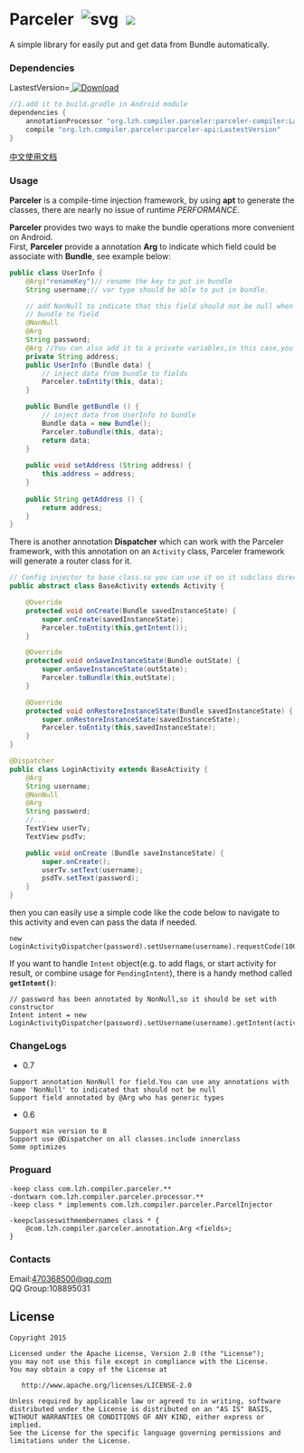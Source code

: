 # Parceler  ![svg](https://travis-ci.org/yjfnypeu/Parceler.svg?branch=master)  <a href="http://www.methodscount.com/?lib=org.lzh.compiler.parceler%3Aparceler-api%3A0.6"><img src="https://img.shields.io/badge/Methods count-core: 44 | deps: 1-e91e63.svg"/></a>


A simple library for easily put and get data from Bundle automatically.

### Dependencies

LastestVersion=[ ![Download](https://api.bintray.com/packages/yjfnypeu/maven/Parceler/images/download.svg) ](https://bintray.com/yjfnypeu/maven/Parceler/_latestVersion)

```Groovy
//1.add it to build.gradle in Android module
dependencies {
    annotationProcessor "org.lzh.compiler.parceler:parceler-compiler:LastestVersion"
    compile "org.lzh.compiler.parceler:parceler-api:LastestVersion"
}
```

[中文使用文档](./USAGE-CH.md)

### Usage
**Parceler** is a compile-time injection framework, by using **apt** to generate the classes,
there are nearly no issue of runtime <i>PERFORMANCE</i>.

**Parceler** provides two ways to make the bundle operations more convenient on Android.<br>
First, <b>Parceler</b> provide a annotation <b>Arg</b> to indicate which field could be associate with <b>Bundle</b>, see example below:

```Java
public class UserInfo {
    @Arg("renameKey")// rename the key to put in bundle
    String username;// var type should be able to put in bundle.

    // add NonNull to indicate that this field should not be null when you injects from
    // bundle to field
    @NonNull
    @Arg
    String password;
    @Arg //You can also add it to a private variables,in this case,you must provide a pair of get/set methods instead
    private String address;
    public UserInfo (Bundle data) {
        // inject data from bundle to fields
        Parceler.toEntity(this, data);
    }

    public Bundle getBundle () {
        // inject data from UserInfo to bundle
        Bundle data = new Bundle();
        Parceler.toBundle(this, data);
        return data;
    }
    
    public void setAddress (String address) {
        this.address = address;
    }
    
    public String getAddress () {
        return address;
    }
}
```

There is another annotation **Dispatcher** which can work with the Parceler framework, with this
annotation on an `Activity` class, Parceler framework will generate a router class for it.
```Java
// Config injector to base class.so you can use it on it subclass directly
public abstract class BaseActivity extends Activity {

    @Override
    protected void onCreate(Bundle savedInstanceState) {
        super.onCreate(savedInstanceState);
        Parceler.toEntity(this,getIntent());
    }

    @Override
    protected void onSaveInstanceState(Bundle outState) {
        super.onSaveInstanceState(outState);
        Parceler.toBundle(this,outState);
    }

    @Override
    protected void onRestoreInstanceState(Bundle savedInstanceState) {
        super.onRestoreInstanceState(savedInstanceState);
        Parceler.toEntity(this,savedInstanceState);
    }
}
```
```Java
@Dispatcher
public class LoginActivity extends BaseActivity {
    @Arg
    String username;
    @NonNull
    @Arg
    String password;
    //...
    TextView userTv;
    TextView psdTv;

    public void onCreate (Bundle saveInstanceState) {
        super.onCreate();
        userTv.setText(username);
        psdTv.setText(password);
    }
}
```
then you can easily use a simple code like the code below to navigate to this activity and even can pass the data if needed.

```
new LoginActivityDispatcher(password).setUsername(username).requestCode(100).start(activity);
```

If you want to handle `Intent` object(e.g. to add flags, or start activity for result, or combine
 usage for `PendingIntent`), there is a handy method called **`getIntent()`**:
```
// password has been annotated by NonNull,so it should be set with constructor
Intent intent = new LoginActivityDispatcher(password).setUsername(username).getIntent(activity);
```

### ChangeLogs

 - 0.7
 ```
 Support annotation NonNull for field.You can use any annotations with name 'NonNull' to indicated that should not be null
 Support field annotated by @Arg who has generic types
 ```

 - 0.6

 ```
 Support min version to 8
 Support use @Dispatcher on all classes.include innerclass
 Some optimizes
 ```

### Proguard
```Proguard
-keep class com.lzh.compiler.parceler.**
-dontwarn com.lzh.compiler.parceler.processor.**
-keep class * implements com.lzh.compiler.parceler.ParcelInjector

-keepclasseswithmembernames class * {
    @com.lzh.compiler.parceler.annotation.Arg <fields>;
}
```

### Contacts
Email:470368500@qq.com<br>
QQ Group:108895031


## License
```
Copyright 2015 

Licensed under the Apache License, Version 2.0 (the "License");
you may not use this file except in compliance with the License.
You may obtain a copy of the License at

   http://www.apache.org/licenses/LICENSE-2.0

Unless required by applicable law or agreed to in writing, software
distributed under the License is distributed on an "AS IS" BASIS,
WITHOUT WARRANTIES OR CONDITIONS OF ANY KIND, either express or implied.
See the License for the specific language governing permissions and
limitations under the License.
```



